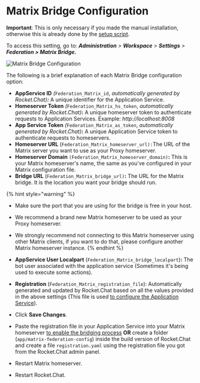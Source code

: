 # Matrix Bridge Configuration

**Important**: This is only necessary if you made the manual installation, otherwise this is already done by the [setup script](../../../../../../guides/administration/admin-panel/settings/federation/matrix-bridge/matrix-admin-guide/matrix-homeserver-setup.md#automated-installation-recommended).

To access this setting, go to: _**Administration** > **Workspace** > **Settings** > **Federation > Matrix Bridge.**_

![Matrix Bridge Configuration](<../../../../../../.gitbook/assets/2022-07-22\_12-28-56 (1) (1).png>)

The following is a brief explanation of each Matrix Bridge configuration option:

* **AppService ID** _(_`Federation_Matrix_id`, _automatically generated by Rocket.Chat)**:**_ A unique identifier for the Application Service.
* **Homeserver Token** _(_`Federation_Matrix_hs_token`, _automatically generated by Rocket.Chat)_**:** A unique homeserver token to authenticate requests to Application Services. Example: _http://localhost:8008_
* **App Service Token** _(_`Federation_Matrix_as_token`, _automatically generated by Rocket.Chat)_**:** A unique Application Service token to authenticate requests to homeservers.
* **Homeserver URL** (`Federation_Matrix_homeserver_url):`The URL of the Matrix server you want to use as your Proxy homeserver.
* **Homeserver Domain** `(Federation_Matrix_homeserver_domain)`**:**  This is your Matrix homeserver's name, the same as you've configured in your Matrix configuration file.
* **Bridge URL** (`Federation_Matrix_bridge_url)`**:** The URL for the Matrix bridge. It is the location you want your bridge should run.

{% hint style="warning" %}
* Make sure the port that you are using for the bridge is free in your host.
* We recommend a brand new Matrix homeserver to be used as your Proxy homeserver.
* We strongly recommend not connecting to this Matrix homeserver using other Matrix clients, if you want to do that, please configure another Matrix homeserver instance.
{% endhint %}

* **AppService User Localpart** (`Federation_Matrix_bridge_localpart`)**:** The bot user associated with the application service (Sometimes it's being used to execute some actions).
* **Registration** (`Federation_Matrix_registration_file`):  Automatically generated and updated by Rocket.Chat based on all the values provided in the above settings (This file is used [to configure the Application Service](../../../../../../guides/administration/admin-panel/settings/federation/matrix-bridge/matrix-admin-guide/matrix-homeserver-setup.md#manual-installation)).
* Click **Save Changes**.
* Paste the registration file in your Application Service into your Matrix homeserver [to enable the bridging process](https://matrix-org.github.io/synapse/latest/application\_services.html) **OR**  create a folder (`app/matrix-federation-config`) inside the build version of Rocket.Chat and create a file `registration.yaml` using the registration file you got from the Rocket.Chat admin panel.
* Restart Matrix homeserver.
* Restart Rocket.Chat.
